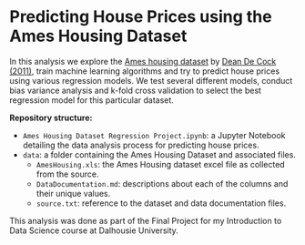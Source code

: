 # Predicting House Prices using the Ames Housing Dataset

In this analysis we explore the [Ames housing dataset](http://jse.amstat.org/v19n3/decock/AmesHousing.xls) by [Dean De Cock (2011)](http://jse.amstat.org/v19n3/decock.pdf), train machine learning algorithms and try to predict house prices using various regression models. We test several different models, conduct bias variance analysis and k-fold cross validation to select the best regression model for this particular dataset.

**Repository structure:**

- `Ames Housing Dataset Regression Project.ipynb`: a Jupyter Notebook detailing the data analysis process for predicting house prices.
- `data`: a folder containing the Ames Housing Dataset and associated files.
  - `AmesHousing.xls`: the Ames Housing dataset excel file as collected from the source.
  - `DataDocumentation.md`: descriptions about each of the columns and their unique values.
  - `source.txt`: reference to the dataset and data documentation files.

This analysis was done as part of the Final Project for my Introduction to Data Science course at Dalhousie University.